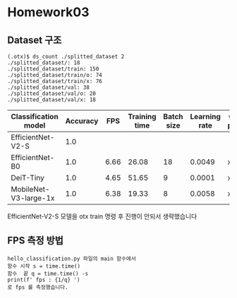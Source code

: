 # Homework03

## Dataset 구조
```
(.otx)$ ds_count ./splitted_dataset 2
./splitted_dataset/: 18
./splitted_dataset/train: 150
./splitted_dataset/train/o: 74
./splitted_dataset/train/x: 76
./splitted_dataset/val: 38
./splitted_dataset/val/o: 20
./splitted_dataset/val/x: 18
```
|Classification model  |Accuracy|FPS  |Training time|Batch size|Learning rate|Other prams|
|----                  |----    |---  |----         |----      |----         |----       |
|EfficientNet-V2-S     | 1.0    |     |             |          |             |           |
|EfficientNet-B0       | 1.0    |6.66 | 26.08       | 18       | 0.0049      |   x       |
|DeiT-Tiny             | 1.0		|4.65 | 51.65       | 9        | 0.0001      |   x       |
|MobileNet-V3-large-1x | 1.0    |6.38 | 19.33       | 8        | 0.0058      |   x       |

EfficientNet-V2-S 모델을 otx train 명령 후 진행이 안되서 생략했습니다

## FPS 측정 방법
```
hello_classification.py 파일의 main 함수에서
함수 시작 s = time.time() 
함수  끝 q = time.time() -s 
print(f' fps : {1/q} ')
로 fps 를 측정했습니다.
```
